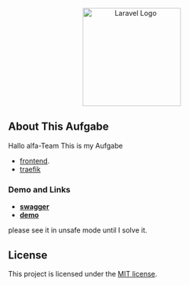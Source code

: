 <p align="center"><a href="https://www.hanseaticbank.de/" target="_blank"><img src="https://www.hanseaticbank.de/assets/hbcw/build/image/logo-hanseatic-bank.svg" width="200" alt="Laravel Logo"></a></p>



## About This Aufgabe
Hallo alfa-Team
This is my Aufgabe 

- [frontend](https://github.com/mortezaeghbalihanseatic/aufgabe_frontend).
- [traefik](https://github.com/traefik/traefik)


### Demo and Links

- **[swagger](http://139.59.147.23/api/docs)**
- **[demo](http://139.59.147.23/)**

please see it in unsafe mode until I solve it.
## License

This project is licensed under the [MIT license](https://opensource.org/licenses/MIT).


